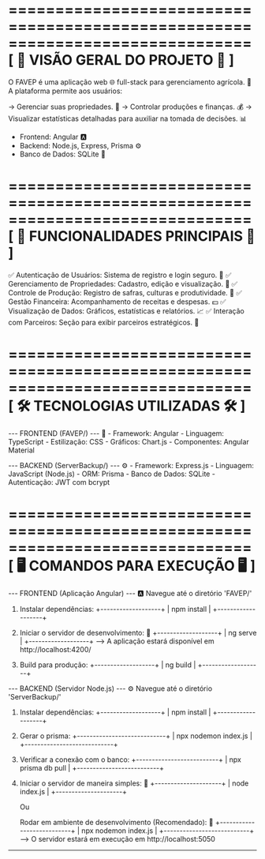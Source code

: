 ==============================================================================
[ 🎯 VISÃO GERAL DO PROJETO 🎯 ]
==============================================================================

O FAVEP é uma aplicação web 🌐 full-stack para gerenciamento agrícola. 🌾
A plataforma permite aos usuários:

  -> Gerenciar suas propriedades. 🏡
  -> Controlar produções e finanças. 💰
  -> Visualizar estatísticas detalhadas para auxiliar na tomada de decisões. 📊

  - Frontend: Angular 🅰️
  - Backend:  Node.js, Express, Prisma ⚙️
  - Banco de Dados: SQLite 💾


==============================================================================
[ 🚀 FUNCIONALIDADES PRINCIPAIS 🚀 ]
==============================================================================

  ✅ Autenticação de Usuários:   Sistema de registro e login seguro. 🔑
  ✅ Gerenciamento de Propriedades: Cadastro, edição e visualização. 🏡
  ✅ Controle de Produção:      Registro de safras, culturas e produtividade. 🌱
  ✅ Gestão Financeira:         Acompanhamento de receitas e despesas. 💵
  ✅ Visualização de Dados:     Gráficos, estatísticas e relatórios. 📈
  ✅ Interação com Parceiros:   Seção para exibir parceiros estratégicos. 🤝


==============================================================================
[ 🛠️ TECNOLOGIAS UTILIZADAS 🛠️ ]
==============================================================================

  --- FRONTEND (FAVEP/) --- 🎨
    - Framework:      Angular
    - Linguagem:      TypeScript
    - Estilização:    CSS
    - Gráficos:       Chart.js
    - Componentes:    Angular Material

  --- BACKEND (ServerBackup/) --- ⚙️
    - Framework:      Express.js
    - Linguagem:      JavaScript (Node.js)
    - ORM:            Prisma
    - Banco de Dados: SQLite
    - Autenticação:   JWT com bcrypt


==============================================================================
[ 🖥️ COMANDOS PARA EXECUÇÃO 🖥️ ]
==============================================================================

  --- FRONTEND (Aplicação Angular) --- 🅰️
  Navegue até o diretório 'FAVEP/'

  1. Instalar dependências:
     +-------------------+
     |    npm install    |
     +-------------------+

  2. Iniciar o servidor de desenvolvimento: 🚀
     +-------------------+
     |     ng serve      |
     +-------------------+
     --> A aplicação estará disponível em http://localhost:4200/

  3. Build para produção:
     +-------------------+
     |     ng build      |
     +-------------------+


  --- BACKEND (Servidor Node.js) --- ⚙️
  Navegue até o diretório 'ServerBackup/'

  1. Instalar dependências:
     +-------------------+
     |    npm install    |
     +-------------------+

  2. Gerar o prisma:
     +----------------------------+
     |    npx nodemon index.js    |
     +----------------------------+

  3. Verificar a conexão com o banco:
     +--------------------------+
     |    npx prisma db pull    |
     +--------------------------+

  4. Iniciar o servidor de maneira simples: 🚀
     +---------------------+
     |     node index.js   |
     +---------------------+

		Ou

     Rodar em ambiente de desenvolvimento (Recomendado): 🚀
     +---------------------------+
     |    npx nodemon index.js   |
     +---------------------------+
     --> O servidor estará em execução em http://localhost:5050


******************************************************************************
